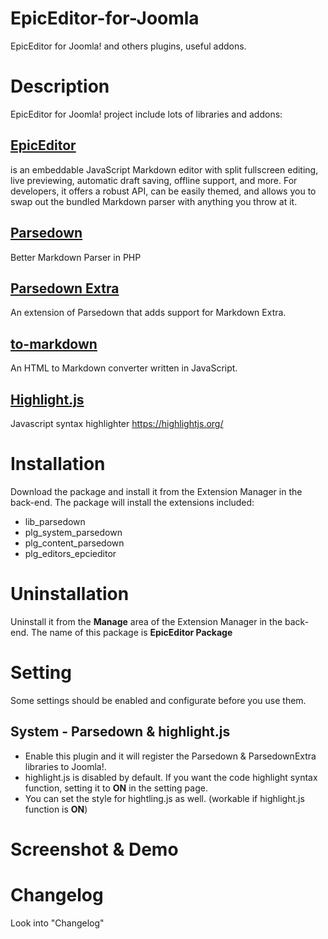 # EpicEditor-for-Joomla
EpicEditor for Joomla! and others plugins, useful addons.

# Description 

EpicEditor for Joomla! project include lots of libraries and addons:

## [EpicEditor](https://github.com/OscarGodson/EpicEditor)
is an embeddable JavaScript Markdown editor with split fullscreen editing, live previewing, automatic draft saving, offline support, and more. For developers, it offers a robust API, can be easily themed, and allows you to swap out the bundled Markdown parser with anything you throw at it. 

## [Parsedown](https://github.com/erusev/parsedown)
 Better Markdown Parser in PHP

## [Parsedown Extra](https://github.com/erusev/parsedown-extra) 
An extension of Parsedown that adds support for Markdown Extra.

## [to-markdown](https://github.com/domchristie/to-markdown)
An HTML to Markdown converter written in JavaScript.

## [Highlight.js](https://github.com/isagalaev/highlight.js)
Javascript syntax highlighter 
https://highlightjs.org/

# Installation
Download the package and install it from the Extension Manager in the back-end.
The package will install the extensions included:
- lib_parsedown
- plg_system_parsedown
- plg_content_parsedown
- plg_editors_epcieditor

# Uninstallation
Uninstall it from the **Manage** area of the Extension Manager in the back-end.
The name of this package is **EpicEditor Package**

# Setting
Some settings should be enabled and configurate before you use them.

## System - Parsedown & highlight.js
- Enable this plugin and it will register the Parsedown & ParsedownExtra libraries to Joomla!.
- highlight.js is disabled by default. If you want the code highlight syntax function, setting it to **ON** in the setting page.
- You can set the style for hightling.js as well. (workable if highlight.js function is **ON**)

## 


# Screenshot & Demo

# Changelog
Look into "Changelog"


